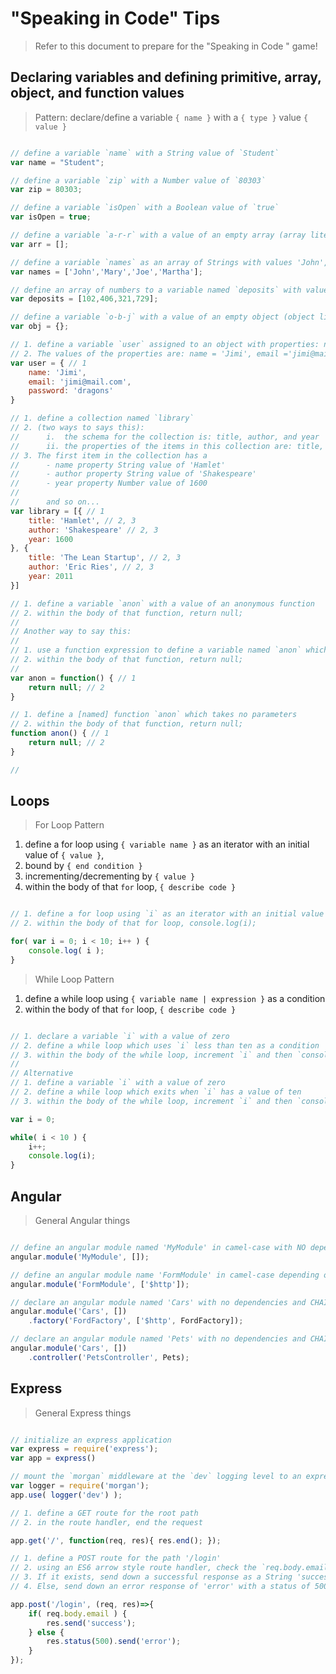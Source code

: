 # "Speaking in Code" Tips
> Refer to this document to prepare for the "Speaking in Code " game!

## Declaring variables and defining primitive, array, object, and function values
> Pattern: declare/define a variable `{ name }` with a `{ type }` value `{ value }`

```javascript

// define a variable `name` with a String value of `Student`
var name = "Student";

// define a variable `zip` with a Number value of `80303`
var zip = 80303;

// define a variable `isOpen` with a Boolean value of `true`
var isOpen = true;

// define a variable `a-r-r` with a value of an empty array (array literal)
var arr = [];

// define a variable `names` as an array of Strings with values 'John', 'Mary', 'Joe', & 'Martha' in title case
var names = ['John','Mary','Joe','Martha'];

// define an array of numbers to a variable named `deposits` with values 102, 406, 321, & 729
var deposits = [102,406,321,729];

// define a variable `o-b-j` with a value of an empty object (object literal)
var obj = {};

// 1. define a variable `user` assigned to an object with properties: name, email, & password
// 2. The values of the properties are: name = 'Jimi', email ='jimi@mail.com', password = 'dragons'
var user = { // 1
    name: 'Jimi',
    email: 'jimi@mail.com',
    password: 'dragons'
}

// 1. define a collection named `library`
// 2. (two ways to says this):
//      i.  the schema for the collection is: title, author, and year
//      ii. the properties of the items in this collection are: title, author, and year
// 3. The first item in the collection has a
//      - name property String value of 'Hamlet'
//      - author property String value of 'Shakespeare'
//      - year property Number value of 1600
//      
//      and so on...
var library = [{ // 1
    title: 'Hamlet', // 2, 3
    author: 'Shakespeare' // 2, 3
    year: 1600
}, {
    title: 'The Lean Startup', // 2, 3
    author: 'Eric Ries', // 2, 3
    year: 2011
}]

// 1. define a variable `anon` with a value of an anonymous function
// 2. within the body of that function, return null;
//
// Another way to say this:
//
// 1. use a function expression to define a variable named `anon` which takes no parameters
// 2. within the body of that function, return null;
//
var anon = function() { // 1
    return null; // 2
}

// 1. define a [named] function `anon` which takes no parameters
// 2. within the body of that function, return null;
function anon() { // 1
    return null; // 2
}

//

```

## Loops
> For Loop Pattern

1. define a for loop using `{ variable name }` as an iterator with an initial value of `{ value }`,
2. bound by `{ end condition }`
3. incrementing/decrementing by `{ value }`
4. within the body of that `for` loop, `{ describe code }`

```javascript

// 1. define a for loop using `i` as an iterator with an initial value of `0`, bounded by 10, incrementing by 1
// 2. within the body of that for loop, console.log(i);

for( var i = 0; i < 10; i++ ) {
    console.log( i );
}

```

> While Loop Pattern

1. define a while loop using `{ variable name | expression }` as a condition
2. within the body of that `for` loop, `{ describe code }`

```javascript

// 1. declare a variable `i` with a value of zero
// 2. define a while loop which uses `i` less than ten as a condition
// 3. within the body of the while loop, increment `i` and then `console.log` its value
//
// Alternative
// 1. define a variable `i` with a value of zero
// 2. define a while loop which exits when `i` has a value of ten
// 3. within the body of the while loop, increment `i` and then `console.log` its value

var i = 0;

while( i < 10 ) {
    i++;
    console.log(i);
}

```

## Angular
> General Angular things

```javascript

// define an angular module named 'MyModule' in camel-case with NO dependencies
angular.module('MyModule', []);

// define an angular module name 'FormModule' in camel-case depending on the HTTP service.
angular.module('FormModule', ['$http']);

// declare an angular module named 'Cars' with no dependencies and CHAIN a factory named 'FordFactory' which depends on the HTTP service. Pass in a reference to `FordFactory` for the factory constructor function.
angular.module('Cars', [])
    .factory('FordFactory', ['$http', FordFactory]);

// declare an angular module named 'Pets' with no dependencies and CHAIN a controller named 'PetsController' which has no dependencies. Pass in a reference to `Pets` for the controller constructor function.
angular.module('Cars', [])
    .controller('PetsController', Pets);

```

## Express
> General Express things

```javascript

// initialize an express application
var express = require('express');
var app = express()

// mount the `morgan` middleware at the `dev` logging level to an express application named `app`
var logger = require('morgan');
app.use( logger('dev') );

// 1. define a GET route for the root path
// 2. in the route handler, end the request

app.get('/', function(req, res){ res.end(); });

// 1. define a POST route for the path '/login'
// 2. using an ES6 arrow style route handler, check the `req.body.email` property to see if it exists
// 3. If it exists, send down a successful response as a String 'success!'
// 4. Else, send down an error response of 'error' with a status of 500

app.post('/login', (req, res)=>{
    if( req.body.email ) {
        res.send('success');
    } else {
        res.status(500).send('error');
    }
});

```
